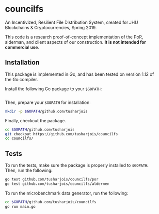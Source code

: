 # councilfs

An Incentivized, Resilient File Distribution System, created for JHU Blockchains & Cryptocurrencies, Spring 2019.

This code is a research proof-of-concept implementation of the PoR, alderman, and client aspects of our construction. **It is not intended for commercial use**.

## Installation 

This package is implemented in Go, and has been tested on version 1.12 of the Go compiler.

Install the following Go package to your `$GOPATH`:

```sh
```

Then, prepare your `$GOPATH` for installation:

```sh
mkdir -p $GOPATH/github.com/tusharjois
```

Finally, checkout the package.

```sh
cd $GOPATH/github.com/tusharjois
git checkout https://github.com/tusharjois/councilfs
cd councilfs/
```

## Tests 

To run the tests, make sure the package is properly installed to `$GOPATH`. Then, run the following:

```sh
go test github.com/tusharjois/councilfs/por
go test github.com/tusharjois/councilfs/aldermen
```

To run the microbenchmark data generator, run the following:

```sh
cd $GOPATH/github.com/tusharjois/councilfs
go run main.go
```

